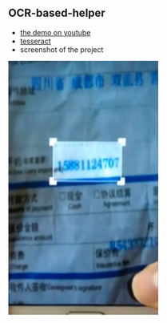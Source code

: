 ## OCR-based-helper

* [the demo on youtube](https://youtu.be/yjz7phKSQIo)  
* [tesseract](https://github.com/tesseract-ocr/tesseract)  
* screenshot of the project  

<img src="https://github.com/yipersevere/OCR-based-helper/blob/master/Selection_018.jpg" width="300"/>

